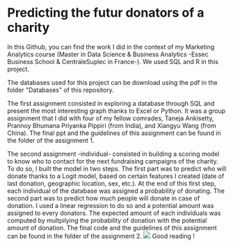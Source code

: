 # Predicting the futur donators of a charity 

In this Github, you can find the work I did in the context of my Marketing Analytics course (Master in Data Science & Business Analytics -Essec Business School & CentraleSuplec in France-). We used SQL and R in this project.

The databases used for this project can be download using the pdf in the folder "Databases" of this repository.

The first assignment consisted in exploring a database through SQL and present the most interesting graph thanks to Excel or Python. It was a group assignment that I did with four of my fellow comrades, Taneja Ankisetty, Prannoy Bhumana Priyanka Pippiri  (from India), and Xiangyu Wang (from China). The final ppt and the guidelines of this assignment can be found in the 
folder of the assignment 1.

The second assignment -individual- consisted in building a scoring model to know who to contact for the next fundraising campaigns of the charity. To do so, I built the model in two steps. The first part was to predict who will donate thanks to a Logit model, based on certain features I created (date of last donation, geographic location, sex, etc.). At the end of this first step, each individual of the database was assigned a probability of donating. The second part was to predict how much people will donate in case of donation. I used a linear regression to do so and a potential amount was assigned to every donators. The expected amount of each individuals was computed by multpilying the probability of donation with the potential amount of donation. The final code and the guidelines of this assignment can be found in the 
folder of the assignment 2.
<img src="https://render.githubusercontent.com/render/math?math=\sum_{i=1}^{10} \frac{AVGAMOUNT* Freq_i}{1+r^i} ">
Good reading !







